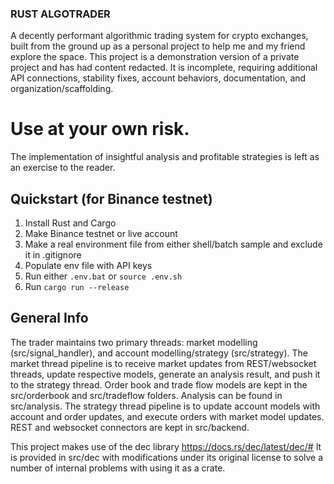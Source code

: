 ### RUST ALGOTRADER
A decently performant algorithmic trading system for crypto exchanges, built from the ground up as a personal project to help me and my friend explore the space. This project is a demonstration version of a private project and has had content redacted. It is incomplete, requiring additional API connections, stability fixes, account behaviors, documentation, and organization/scaffolding.
# Use at your own risk.
The implementation of insightful analysis and profitable strategies is left as an exercise to the reader.

## Quickstart (for Binance testnet)
1. Install Rust and Cargo
2. Make Binance testnet or live account
3. Make a real environment file from either shell/batch sample and exclude it in .gitignore
4. Populate env file with API keys
5. Run either `.env.bat` or `source .env.sh`
6. Run `cargo run --release`

## General Info
The trader maintains two primary threads: market modelling (src/signal_handler), and account modelling/strategy (src/strategy).
The market thread pipeline is to receive market updates from REST/websocket threads, update respective models, generate an analysis result, and push it to the strategy thread.
Order book and trade flow models are kept in the src/orderbook and src/tradeflow folders. Analysis can be found in src/analysis.
The strategy thread pipeline is to update account models with account and order updates, and execute orders with market model updates.
REST and websocket connectors are kept in src/backend.

This project makes use of the dec library
 https://docs.rs/dec/latest/dec/#
 It is provided in src/dec with modifications under its original license to solve a number of internal problems with using it as a crate.
